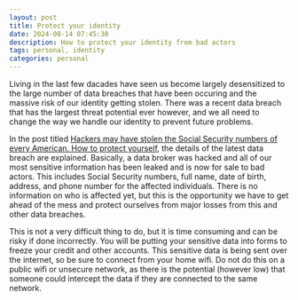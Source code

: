 ```yaml
---
layout: post
title: Protect your identity
date: 2024-08-14 07:45:30
description: How to protect your identity from bad actors
tags: personal, identity
categories: personal
---
```


Living in the last few dacades have seen us become largely desensitized to the large number of data breaches that have been occuring and the massive risk of our identity getting stolen. There was a recent data breach that has the largest threat potential ever however, and we all need to change the way we handle our identity to prevent future problems.

In the post titled [Hackers may have stolen the Social Security numbers of every American. How to protect yourself](https://www.latimes.com/business/story/2024-08-13/hacker-claims-theft-of-every-american-social-security-number#:~:text=According%20to%20a%20class%2Daction,staffing%20agencies%20and%20others%20doing), the details of the latest data breach are explained. Basically, a data broker was hacked and all of our most sensitive information has been leaked and is now for sale to bad actors. This includes Social Security numbers, full name, date of birth, address, and phone number for the affected individuals. There is no information on who is affected yet, but this is the opportunity we have to get ahead of the mess and protect ourselves from major losses from this and other data breaches.

This is not a very difficult thing to do, but it is time consuming and can be risky if done incorrectly. You will be putting your sensitive data into forms to freeze your credit and other accounts. This sensitive data is being sent over the internet, so be sure to connect from your home wifi. Do not do this on a public wifi or unsecure network, as there is the potential (however low) that someone could intercept the data if they are connected to the same network.
